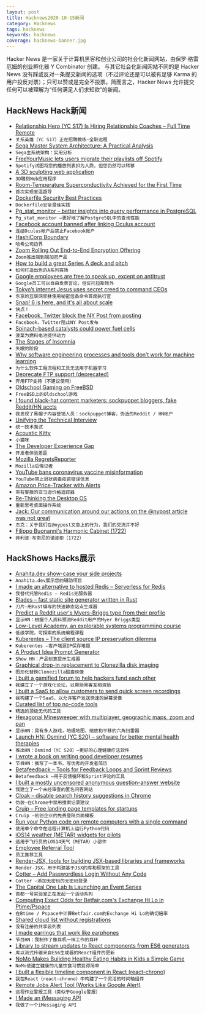 ```yaml
---
layout: post
title: Hacknews2020-10-15新闻
category: Hacknews
tags: hacknews
keywords: hacknews
coverage: hacknews-banner.jpg
---
```


Hacker News 是一家关于计算机黑客和创业公司的社会化新闻网站，由保罗·格雷厄姆的创业孵化器 Y Combinator 创建。
与其它社会化新闻网站不同的是 Hacker News 没有踩或反对一条提交新闻的选项（不过评论还是可以被有足够 Karma 的用户投反对票）；只可以赞或是完全不投票。简而言之，Hacker News 允许提交任何可以被理解为“任何满足人们求知欲”的新闻。

## HackNews Hack新闻


- [Relationship Hero (YC S17) Is Hiring Relationship Coaches – Full Time Remote](https://relationshiphero.com/careers?role=coach)
- `关系英雄（YC S17）正在招聘教练–全职远程`
- [Sega Master System Architecture: A Practical Analysis](https://www.copetti.org/projects/consoles/master-system/)
- `Sega主系统架构：实用分析`
- [FreeYourMusic lets users migrate their playlists off Spotify](https://freeyourmusic.com/en/blog/spotify-tries-to-hold-your-playlists-hostage)
- `Spotify试图将您的播放列表扣为人质，但您仍然可以转移`
- [A 3D sculpting web application](https://stephaneginier.com/sculptgl/)
- `3D雕刻Web应用程序`
- [Room-Temperature Superconductivity Achieved for the First Time](https://www.quantamagazine.org/physicists-discover-first-room-temperature-superconductor-20201014/)
- `首次实现室温超导`
- [Dockerfile Security Best Practices](https://cloudberry.engineering/article/dockerfile-security-best-practices/)
- `Dockerfile安全最佳实践`
- [Pg_stat_monitor – better insights into query performance in PostgreSQL](https://www.percona.com/blog/2020/10/14/announcing-pg_stat_monitor-tech-preview-get-better-insights-into-query-performance-in-postgresql/)
- `Pg_stat_monitor –更好地了解PostgreSQL中的查询性能`
- [Facebook account banned after linking Oculus account](https://www.reddit.com/r/OculusQuest/comments/japo1j/facebook_account_banned_within_10_minutes/)
- `连结Oculus帐户后禁止Facebook帐户`
- [HashiCorp Boundary](https://www.hashicorp.com/blog/hashicorp-boundary)
- `哈希公司边界`
- [Zoom Rolling Out End-to-End Encryption Offering](https://blog.zoom.us/zoom-rolling-out-end-to-end-encryption-offering/)
- `Zoom推出端到端加密产品`
- [How to build a great Series A deck and pitch](https://www.ycombinator.com/library/8d-how-to-build-a-great-series-a-pitch-and-deck)
- `如何打造出色的A系列赛场`
- [Google employees are free to speak up, except on antitrust](https://www.nytimes.com/2020/10/13/technology/google-employees-antitrust.html)
- `Google员工可以自由发表言论，但反托拉斯除外`
- [Tokyo’s internet Jesus uses secret creed to command CEOs](https://www.bloomberg.com/news/articles/2020-10-14/how-gmo-s-masatoshi-kumagai-once-a-high-school-dropout-runs-102-companies)
- `东京的互联网耶稣使用秘密信条命令首席执行官`
- [Snap! 6 is here, and it's all about scale](https://snap.berkeley.edu/blog)
- `快点！ `
- [Facebook, Twitter block the NY Post from posting](https://www.nationalreview.com/news/twitter-cites-hacked-materials-policy-to-justify-censorship-of-ny-post-hunter-biden-article/)
- `Facebook，Twitter阻止NY Post发布`
- [Spinach-based catalysts could power fuel cells](https://spectrum.ieee.org/energywise/green-tech/fuel-cells/spinach-gives-fuel-cells-a-power-up)
- `菠菜为燃料电池提供动力`
- [The Stages of Insomnia](https://www.mcsweeneys.net/articles/the-52-stages-of-insomnia)
- `失眠的阶段`
- [Why software engineering processes and tools don’t work for machine learning](https://www.comet.ml/site/why-software-engineering-processes-and-tools-dont-work-for-machine-learning/)
- `为什么软件工程流程和工具无法用于机器学习`
- [Deprecate FTP support (deprecated)](https://www.chromestatus.com/feature/6246151319715840)
- `弃用FTP支持（不建议使用）`
- [Oldschool Gaming on FreeBSD](https://vermaden.wordpress.com/2020/10/14/oldschool-gaming-on-freebsd/)
- `FreeBSD上的Oldschool游戏`
- [I found black-hat content marketers: sockpuppet bloggers, fake Reddit/HN accts](https://twitter.com/troyd/status/1315355410967085057)
- `我发现了黑帽子内容营销人员：sockpuppet博客，伪造的Reddit / HN帐户`
- [Unifying the Technical Interview](https://aphyr.com/posts/354-unifying-the-technical-interview)
- `统一技术面试`
- [Acoustic Kitty](https://en.wikipedia.org/wiki/Acoustic_Kitty)
- `小猫咪`
- [The Developer Experience Gap](https://redmonk.com/sogrady/2020/10/06/developer-experience-gap/)
- `开发者体验差距`
- [Mozilla RegretsReporter](https://foundation.mozilla.org/en/campaigns/regrets-reporter/)
- `Mozilla后悔记者`
- [YouTube bans coronavirus vaccine misinformation](https://www.reuters.com/article/us-health-coronavirus-youtube-idUSKBN26Z1VD)
- `YouTube禁止冠状病毒疫苗错误信息`
- [Amazon Price-Tracker with Alerts](https://www.camelcamelcamel.com)
- `带有警报的亚马逊价格追踪器`
- [Re-Thinking the Desktop OS](https://twitter.com/patrickc/status/1316475471203360769)
- `重新思考桌面操作系统`
- [Jack: Our communication around our actions on the @nypost article was not great](https://twitter.com/jack/status/1316528193621327876)
- `杰克：关于我们在@nypost文章上的行为，我们的交流并不好`
- [Filippo Buonanni's Harmonic Cabinet (1722)](https://publicdomainreview.org/collection/filippo-buonanni-harmonic-cabinet)
- `菲利波·布南尼的谐波柜（1722）`


## HackShows Hacks展示

- [ Anahita.dev show-case your side projects](https://www.anahita.dev/)
- `Anahita.dev展示您的辅助项目`
- [ I made an alternative to hosted Redis – Serverless for Redis](https://thiicket.com/)
- `我替代托管Redis – Redis无服务器`
- [ Blades – fast static site generator written in Rust](https://www.getblades.org/)
- `刀片–用Rust编写的快速静态站点生成器`
- [ Predict a Reddit user's Myers-Briggs type from their profile](https://gimmeserendipity.com/mbtimodel/reddit/)
- `显示HN：根据个人资料预测Reddit用户的Myer Briggs类型`
- [ Low-Level Academy, an explorable systems programming course](https://lowlvl.org/tcp-ip-fundamentals/exchanging-messages)
- `低级学院，可探索的系统编程课程`
- [ Kuberentes – The client source IP preservation dilemma](https://elsesiy.com/blog/kubernetes-client-source-ip-dilemma)
- `Kuberentes –客户端源IP保存难题`
- [ A Product Idea Prompt Generator](https://prompts.productideas.co/)
- `Show HN：产品创意提示生成器`
- [ Graphical drop-in replacement to Clonezilla disk imaging](https://github.com/rescuezilla/rescuezilla)
- `图形化替换Clonezilla磁盘映像`
- [ I built a gamified forum to help hackers fund each other](https://hackerstash.com)
- `我建立了一个游戏化论坛，以帮助黑客互相资助`
- [ I built a SaaS to allow customers to send quick screen recordings](https://screenrequest.com)
- `我构建了一个SaaS，以允许客户发送快速的屏幕录像`
- [ Curated list of top no-code tools](https://www.nocodelist.me/)
- `精选的顶级无代码工具`
- [ Hexagonal Minesweeper with multiplayer, geographic maps, zoom and pan](https://www.multisweeper.com/)
- `显示HN：具有多人游戏，地理地图，缩放和平移的六角扫雷器`
- [Launch HN: Osmind (YC S20) – software for better mental health therapies](item?id=24777360)
- `推出HN：Osmind（YC S20）–更好的心理健康疗法软件`
- [ I wrote a book on writing good developer resumes](https://thetechresume.com/)
- `节目HN：我写了一本书，写优秀的开发者简历`
- [ Betafeedback – Tools for Feedback Loops and Sprint Reviews](https://www.betafeedback.com)
- `Betafeedback –用于反馈循环和Sprint评论的工具`
- [ I built a mostly uncensored anonymous question-answer website](https://www.qane.net/)
- `我建立了一个未经审查的匿名问答网站`
- [ Cloak – disable search history suggestions in Chrome](https://github.com/slymax/cloak)
- `伪装–在Chrome中禁用搜索记录建议`
- [ Cruip – Free landing page templates for startups](https://cruip.com/free-templates/)
- `Cruip –初创企业的免费登陆页面模板`
- [ Run your Python code on remote computers with a single command](https://github.com/lab-ml/remote)
- `使用单个命令在远程计算机上运行Python代码`
- [ iOS14 weather (METAR) widgets for pilots](https://apps.apple.com/us/app/id1534717474)
- `适用于飞行员的iOS14天气（METAR）小部件`
- [ Employee Referral Tool](https://www.getagrapevine.com/)
- `员工推荐工具`
- [ Render-JSX, tools for building JSX-based libraries and frameworks](https://loreanvictor.github.io/render-jsx/)
- `Render-JSX，用于构建基于JSX的库和框架的工具`
- [ Cotter – Add Passwordless Login Without Any Code](https://blog.cotter.app/integrate-cotter-magic-link-to-webflow-in-less-than-15-minutes/)
- `Cotter –添加无密码的无密码登录`
- [ The Capital One Lab Is Launching an Event Series](https://web.cvent.com/event/ad19cd76-53f1-40bd-a614-10da1f9c10b1/summary?rt=QAd4vvtHlkWmqdN8WH4jzg)
- `首都一号实验室正在发起一个活动系列`
- [ Computing Exact Odds for Betfair.com's Exchange Hi Lo in Ptime/Pspace](https://github.com/jpcooper/betfair-exchange-hi-lo-odds)
- `在Btime / Pspace中计算Betfair.com的Exchange Hi Lo的确切赔率`
- [ Shared cloud list without registrations](https://dothis.link?lang=hn4)
- `没有注册的共享云列表`
- [ I made earrings that work like earphones](https://peripherii.com)
- `节目HN：我制作了像耳机一样工作的耳环`
- [ Library to stream updates to React components from ES6 generators](https://github.com/callum-hart/ysu)
- `库以流式传输来自ES6生成器的React组件的更新`
- [ NoMo Makes Building Healthy Eating Habits in Kids a Simple Game](https://playnomo.com/make-eating-healthy-a-game-with-kids)
- `NoMo使建立健康的儿童饮食习惯变得简单`
- [ I built a flexible timeline component in React (react-chrono)](https://github.com/prabhuignoto/react-chrono)
- `我在React（react-chrono）中构建了一个灵活的时间轴组件`
- [ Remote Jobs Alert Tool (Works Like Google Alert)](https://www.prospercircle.org/personalized)
- `远程作业警报工具（类似于Google警报）`
- [ I Made an iMessaging API](https://sendblue.co)
- `我做了一个iMessaging API`

